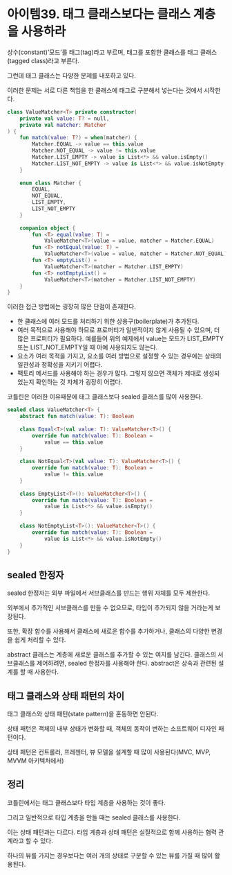 # 아이템39. 태그 클래스보다는 클래스 계층을 사용하라

상수(constant)’모드’를 태그(tag)라고 부르며, 태그를 포함한 클래스를 태그 클래스(tagged class)라고 부른다.

그런데 태그 클래스는 다양한 문제를 내포하고 있다.

이러한 문제는 서로 다른 책임을 한 클래스에 태그로 구분해서 넣는다는 것에서 시작한다.

```kotlin
class ValueMatcher<T> private constructor(
    private val value: T? = null,
    private val matcher: Matcher
) {
    fun match(value: T?) = when(matcher) {
        Matcher.EQUAL -> value == this.value
        Matcher.NOT_EQUAL -> value != this.value
        Matcher.LIST_EMPTY -> value is List<*> && value.isEmpty()
        Matcher.LIST_NOT_EMPTY -> value is List<*> && value.isNotEmpty()
    }
    
    enum class Matcher {
        EQUAL,
        NOT_EQUAL,
        LIST_EMPTY,
        LIST_NOT_EMPTY
    }
    
    companion object {
        fun <T> equal(value: T) =
            ValueMatcher<T>(value = value, matcher = Matcher.EQUAL)
        fun <T> notEqual(value: T) =
            ValueMatcher<T>(value = value, matcher = Matcher.NOT_EQUAL)
        fun <T> emptyList() =
            ValueMatcher<T>(matcher = Matcher.LIST_EMPTY)
        fun <T> notEmptyList() =
            ValueMatcher<T>(matcher = Matcher.LIST_NOT_EMPTY)
    }
}
```

이러한 접근 방법에는 굉장히 많은 단점이 존재한다.

- 한 클래스에 여러 모드를 처리하기 위한 상용구(boilerplate)가 추가된다.
- 여러 목적으로 사용해야 하므로 프로퍼티가 일반적이지 않게 사용될 수 있으며, 더 많은 프로퍼티가 필요하다. 예를들어 위의 예제에서 value는 모드가 LIST_EMPTY 또는 LIST_NOT_EMPTY일 때 아예 사용되지도 않는다.
- 요소가 여러 목적을 가지고, 요소를 여러 방법으로 설정할 수 있는 경우에는 상태의 일관성과 정확성을 지키기 어렵다.
- 팩토리 메서드를 사용해야 하는 경우가 많다. 그렇지 않으면 객체가 제대로 생성되었는지 확인하는 것 자체가 굉장히 어렵다.

코틀린은 이러한 이유때문에 태그 클래스보다 sealed 클래스를 많이 사용한다.

```kotlin
sealed class ValueMatcher<T> {
    abstract fun match(value: T): Boolean
    
    class Equal<T>(val value: T): ValueMatcher<T>() {
        override fun match(value: T): Boolean =
            value == this.value
    }
    
    class NotEqual<T>(val value: T): ValueMatcher<T>() {
        override fun match(value: T): Boolean =
            value != this.value
    }
    
    class EmptyList<T>(): ValueMatcher<T>() {
        override fun match(value: T): Boolean =
            value is List<*> && value.isEmpty()
    }
    
    class NotEmptyList<T>(): ValueMatcher<T>() {
        override fun match(value: T): Boolean =
            value is List<*> && value.isNotEmpty()
    }
}
```

## sealed 한정자

sealed 한정자는 외부 파일에서 서브클래스를 만드는 행위 자체를 모두 제한한다.

외부에서 추가적인 서브클래스를 만들 수 없으므로, 타입이 추가되지 않을 거라는게 보장된다.

또한, 확장 함수를 사용해서 클래스에 새로운 함수를 추가하거나, 클래스의 다양한 변경을 쉽게 처리할 수 있다.

abstract 클래스는 계층에 새로운 클래스를 추가할 수 있는 여지를 남긴다. 클래스의 서브클래스를 제어하려면, sealed 한정자를 사용해야 한다. abstract은 상속과 관련된 설계를 할 때 사용한다.

## 태그 클래스와 상태 패턴의 차이

태그 클래스와 상태 패턴(state pattern)을 혼동하면 안된다.

상태 패턴은 객체의 내부 상태가 변화할 때, 객체의 동작이 변하는 소프트웨어 디자인 패턴이다.

상태 패턴은 컨트롤러, 프레젠터, 뷰 모델을 설계할 때 많이 사용된다(MVC, MVP, MVVM 아키텍처에서)

## 정리

코틀린에서는 태그 클래스보다 타입 계층을 사용하는 것이 좋다.

그리고 일반적으로 타입 계층을 만들 때는 sealed 클래스를 사용한다.

이는 상태 패턴과는 다르다. 타입 계층과 상태 패턴은 실질적으로 함께 사용하는 협력 관계라고 할 수 있다.

하나의 뷰를 가지는 경우보다는 여러 개의 상태로 구분할 수 있는 뷰를 가질 때 많이 활용된다.